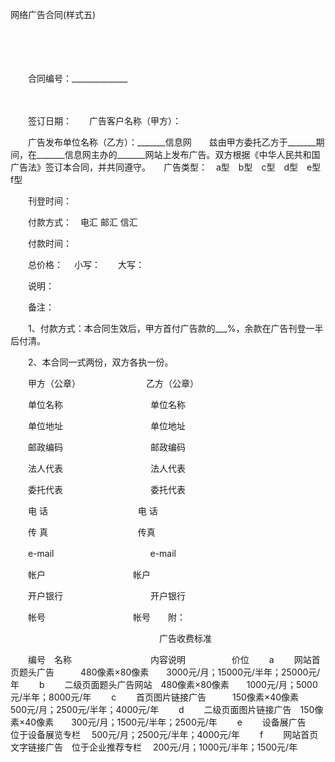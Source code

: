 



网络广告合同(样式五)



 

　　

　　


 　　合同编号：______________
 
　　



　　签订日期：　　广告客户名称（甲方）：

　　广告发布单位名称（乙方）：_______信息网　　兹由甲方委托乙方于_______期间，在_______信息网主办的_______网站上发布广告。双方根据《中华人民共和国广告法》签订本合同，并共同遵守。　　广告类型：　a型　b型　c型　d型　e型　f型

　　刊登时间：

　　付款方式：　电汇 邮汇 信汇

　　付款时间：

　　总价格：　 小写：　　大写：

　　说明：

　　备注：

　　1、付款方式：本合同生效后，甲方首付广告款的___%，余款在广告刊登一半后付清。

　　2、本合同一式两份，双方各执一份。　　

　　甲方（公章）　　　　　　　　乙方（公章）

　　单位名称　　　　　　　　　　单位名称

　　单位地址　　　　　　　　　　单位地址

　　邮政编码　　　　　　　　　　邮政编码

　　法人代表　　　　　　　　　　法人代表

　　委托代表　　　　　　　　　　委托代表

　　电 话　　　　　　　　　　 电 话

　　传 真　　　　　　　　　　 传真

　　e-mail　　　　　　　　　　　e-mail

　　帐户　　　　　　　　　　帐户

　　开户银行　　　　　　　　　　开户银行

　　帐号　　　　　　　　　　帐号　　附：

　　　　　　　　　　　　　　　　　广告收费标准


　　编号　名称　　　　　　　　　内容说明　　　　　 价位
　　a　　 网站首页题头广告　　　480像素×80像素　　3000元/月；15000元/半年；25000元/年
　　b　　 二级页面题头广告网站　480像素×80像素　　1000元/月；5000元/半年；8000元/年
　　c　　 首页图片链接广告　　　150像素×40像素　　500元/月；2500元/半年；4000元/年
　　d　　 二级页面图片链接广告　150像素×40像素　　300元/月；1500元/半年；2500元/年
　　e　　 设备展广告　　　　　　位于设备展览专栏　 500元/月；2500元/半年；4000元/年
　　f　　 网站首页文字链接广告　位于企业推荐专栏　 200元/月；1000元/半年；1500元/年
　　
